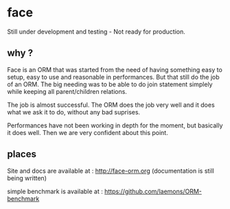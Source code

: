 face
====

Still under development and testing - Not ready for production.

why ?
--------

Face is an ORM that was started from the need of having something easy to setup,
easy to use and reasonable in performances. But that still do the job of an ORM. 
The big needing was to be able to do join statement simplely while keeping all parent/children relations.

The job is almost successful. The ORM does the job very well 
and it does what we ask it to do, without any bad suprises.

Performances have not been working in depth for the moment, but basically it does well.
Then we are very confident about this point.


places
--------

Site and docs are available at : http://face-orm.org (documentation is still being written)

simple benchmark is available at : https://github.com/laemons/ORM-benchmark
